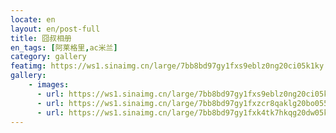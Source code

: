 ```yaml
---
locate: en
layout: en/post-full
title: 囧叔相册
en_tags: [阿莱格里,ac米兰]
category: gallery
featimg: https://ws1.sinaimg.cn/large/7bb8bd97gy1fxs9eblz0ng20ci05k1ky.gif
gallery:
    - images:
      - url: https://ws1.sinaimg.cn/large/7bb8bd97gy1fxs9eblz0ng20ci05k1ky.gif
      - url: https://ws1.sinaimg.cn/large/7bb8bd97gy1fxzcr8qaklg20bo055npf.gif
      - url: https://ws1.sinaimg.cn/large/7bb8bd97gy1fxk4tk7hkqg20dw05kx6r.gif
---
```


